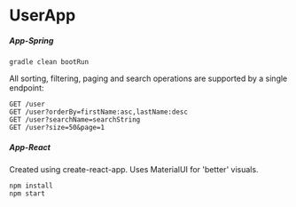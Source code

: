 # UserApp

##### App-Spring
    gradle clean bootRun

All sorting, filtering, paging and search operations are supported by a single endpoint:
    
    GET /user
    GET /user?orderBy=firstName:asc,lastName:desc
    GET /user?searchName=searchString
    GET /user?size=50&page=1

##### App-React

Created using create-react-app.
Uses MaterialUI for 'better' visuals.

    npm install
    npm start